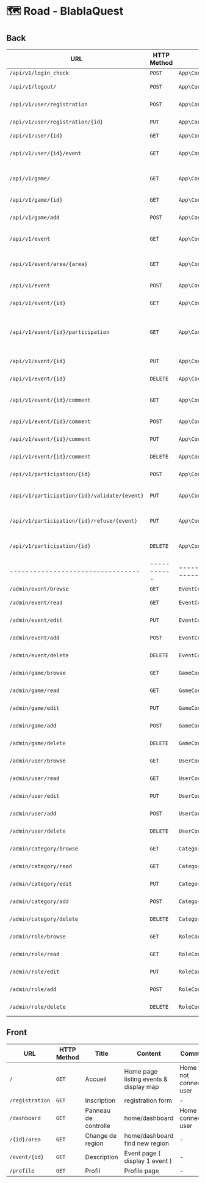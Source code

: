 # 🗺️ Road - BlablaQuest

## Back

| URL                                           | HTTP Method | Controller                                      | Method                | Content                                  | Comment |
| --------------------------------------------- | ----------- | ----------------------------------------------- | --------------------- | ---------------------------------------- | ------- |
| `/api/v1/login_check`                         | `POST`      | `App\Controller\Api\V1\SecurityController`      | `login`               | Login form                               | -       |
| `/api/v1/logout/`                             | `POST`      | `App\Controller\Api\V1\SecurityController`      | `logout`              | Logout form                              | -       |
| `/api/v1/user/registration`                   | `POST`      | `App\Controller\Api\V1\UserController`          | `register`            | Registration user form                   | -       |
| `/api/v1/user/registration/{id}`              | `PUT`       | `App\Controller\Api\V1\UserController`          | `edit`                | Edit user form                           | -       |
| `/api/v1/user/{id}`                           | `GET`       | `App\Controller\Api\V1\UserController`          | `read`                | User details                             | -       |
| `/api/v1/user/{id}/event`                     | `GET`       | `App\Controller\Api\V1\UserController`          | `browseEvent`         | Events fallowed by the user              | -       |
| `/api/v1/game/`                               | `GET`       | `App\Controller\Api\V1\GameController`          | `browse`              | Liste of games in DB                     | -       |
| `/api/v1/game/{id}`                           | `GET`       | `App\Controller\Api\V1\GameController`          | `read`                | Game details                             | -       |
| `/api/v1/game/add`                            | `POST`      | `App\Controller\Api\V1\GameController`          | `add`                 | Add a game                               | -       |
| `/api/v1/event`                               | `GET`       | `App\Controller\Api\V1\EventController`         | `browse`              | Home page listing events                 | -       |
| `/api/v1/event/area/{area}`                   | `GET`       | `App\Controller\Api\V1\EventController`         | `browseArea`          | List of events in the area               | -       |
| `/api/v1/event`                               | `POST`      | `App\Controller\Api\V1\EventController`         | `add`                 | Add an event                             | -       |
| `/api/v1/event/{id}`                          | `GET`       | `App\Controller\Api\V1\EventController`         | `readById`            | Event details                            | -       |
| `/api/v1/event/{id}/participation`            | `GET`       | `App\Controller\Api\V1\EventController`         | `browseParticipation` | Users validated and total amount of them | -       |
| `/api/v1/event/{id}`                          | `PUT`       | `App\Controller\Api\V1\EventController`         | `edit`                | Edit an event                            | -       |
| `/api/v1/event/{id}`                          | `DELETE`    | `App\Controller\Api\V1\EventController`         | `delete`              | Delete an event                          | -       |
| `/api/v1/event/{id}/comment`                  | `GET`       | `App\Controller\Api\V1\EventController`         | `browseComment`       | All comments by event                    | -       |
| `/api/v1/event/{id}/comment`                       | `POST`      | `App\Controller\Api\V1\EventController`         | `addComment`          | Add a comment                            | -       |
| `/api/v1/event/{id}/comment`                  | `PUT`       | `App\Controller\Api\V1\EventController`         | `editComment`         | Edit a comment                           | -       |
| `/api/v1/event/{id}/comment`                  | `DELETE`    | `App\Controller\Api\V1\EventController`         | `deleteComment`       | Delete a comment                         | -       |
| `/api/v1/participation/{id}`                  | `POST`      | `App\Controller\Api\V1\ParticipationController` | `add`                 | Apply to the event                       | -       |
| `/api/v1/participation/{id}/validate/{event}` | `PUT`       | `App\Controller\Api\V1\ParticipationController` | `acceptUser`          | Accept user to the event                 | -       |
| `/api/v1/participation/{id}/refuse/{event}`           | `PUT`       | `App\Controller\Api\V1\ParticipationController` | `refuseUser`          | Refuse user to the event                 | -       |
| `/api/v1/participation/{id}`                  | `DELETE`    | `App\Controller\Api\V1\ParticipationController` | `delete`              | Delete the user apply to the event       | -       |
| ---------------------------------             | ----------- | ------------------------------------------      | ----------------      | ------------------------                 | ------- |
| `/admin/event/browse`                         | `GET`       | `EventController`                               | `browse`              | All events                               | -       |
| `/admin/event/read`                           | `GET`       | `EventController`                               | `read`                | Event details                            | -       |
| `/admin/event/edit`                           | `PUT`       | `EventController`                               | `edit`                | Event details                            | -       |
| `/admin/event/add`                            | `POST`      | `EventController`                               | `add`                 | Event details                            | -       |
| `/admin/event/delete`                         | `DELETE`    | `EventController`                               | `delete`              | Event details                            | -       |
| `/admin/game/browse`                          | `GET`       | `GameController`                                | `browse`              | Event details                            | -       |
| `/admin/game/read`                            | `GET`       | `GameController`                                | `read`                | Event details                            | -       |
| `/admin/game/edit`                            | `PUT`       | `GameController`                                | `edit`                | Event details                            | -       |
| `/admin/game/add`                             | `POST`      | `GameController`                                | `add`                 | Event details                            | -       |
| `/admin/game/delete`                          | `DELETE`    | `GameController`                                | `delete`              | Event details                            | -       |
| `/admin/user/browse`                          | `GET`       | `UserController`                                | `browse`              | Event details                            | -       |
| `/admin/user/read`                            | `GET`       | `UserController`                                | `read`                | Event details                            | -       |
| `/admin/user/edit`                            | `PUT`       | `UserController`                                | `edit`                | Event details                            | -       |
| `/admin/user/add`                             | `POST`      | `UserController`                                | `add`                 | Event details                            | -       |
| `/admin/user/delete`                          | `DELETE`    | `UserController`                                | `delete`              | Event details                            | -       |
| `/admin/category/browse`                      | `GET`       | `CategoryController`                            | `browse`              | Event details                            | -       |
| `/admin/category/read`                        | `GET`       | `CategoryController`                            | `read`                | Event details                            | -       |
| `/admin/category/edit`                        | `PUT`       | `CategoryController`                            | `edit`                | Event details                            | -       |
| `/admin/category/add`                         | `POST`      | `CategoryController`                            | `add`                 | Event details                            | -       |
| `/admin/category/delete`                      | `DELETE`    | `CategoryController`                            | `delete`              | Event details                            | -       |
| `/admin/role/browse`                          | `GET`       | `RoleController`                                | `browse`              | Event details                            | -       |
| `/admin/role/read`                            | `GET`       | `RoleController`                                | `read`                | Event details                            | -       |
| `/admin/role/edit`                            | `PUT`       | `RoleController`                                | `edit`                | Event details                            | -       |
| `/admin/role/add`                             | `POST`      | `RoleController`                                | `add`                 | Event details                            | -       |
| `/admin/role/delete`                          | `DELETE`    | `RoleController`                                | `delete`              | Event details                            | -       |

## Front

| URL             | HTTP Method | Title                | Content                                | Comment                     |
| --------------- | ----------- | -------------------- | -------------------------------------- | --------------------------- |
| `/`             | `GET`       | Accueil              | Home page listing events & display map | Home for not connected user |
| `/registration` | `GET`       | Inscription          | registration form                      | -                           |
| `/dashboard`    | `GET`       | Panneau de controlle | home/dashboard                         | Home for connected user     |
| `/{id}/area`    | `GET`       | Change de region     | home/dashboard find new region         | -                           |
| `/event/{id}`   | `GET`       | Description          | Event page ( display 1 event )         | -                           |
| `/profile`      | `GET`       | Profil               | Profile page                           | -                           |
